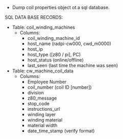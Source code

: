 - Dump coil properties object ot a sql database. 

SQL DATA BASE RECORDS: 
- Table: coil_winding_machines
    - Columns:
        - coil_winding_machine_id
        - host_name (radpi-cw000, cwd_m0000)
        - host_ip
        - host_type ([z80 / pi], PC)
        - host_status (online/offline)
        - last_seen (last time the machine was seen)
- Table: cw_machine_coil_data
    - Columns:
        - Employee Number
        - coil_number (coil ID [number])
        - division
        - z80_message
        - stop_code
        - instructions_url
        - winding layer
        - winding material 
        - material width 
        - date_time_stamp (verify format)
